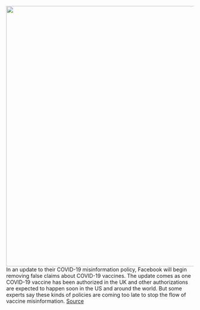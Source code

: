 <img src='https://cdn.vox-cdn.com/thumbor/KY8LGM3u25ydbjEngebrtIrNwG4=/0x0:6000x3784/1200x800/filters:focal(2520x1412:3480x2372)/cdn.vox-cdn.com/uploads/chorus_image/image/68449885/InLine_01.10.jpg' width='700px' /><br/>
In an update to their COVID-19 misinformation policy, Facebook will begin removing false claims about COVID-19 vaccines. The update comes as one COVID-19 vaccine has been authorized in the UK and other authorizations are expected to happen soon in the US and around the world. But some experts say these kinds of policies are coming too late to stop the flow of vaccine misinformation.
<a href='https://www.theverge.com/2020/12/3/22150425/facebook-covid-19-vaccine-coronavirus-misinformation-ban'> Source <a/>